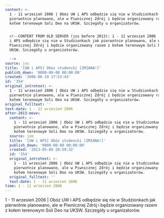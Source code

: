 ```yaml
---
content: >-
  1 - 11 wrzesień 2006 | Obóz UW i APS odbędzie się nie w Studzionkach jak
  pierwotnie planowano, ale w Piwnicznej Zdrój i będzie organizowany razem z
  kołem terenowym Soli Deo na UKSW. Szczegóły u organizatorów.


  <!--CONTENT FROM OLD SERVER (jos before 2013): 1 - 11 wrzesień 2006 | Obóz UW
  i APS odbędzie się nie w Studzionkach jak pierwotnie planowano, ale w
  Piwnicznej Zdrój i będzie organizowany razem z kołem terenowym Soli Deo na
  UKSW. Szczegóły u organizatorów.

  -->
source: jos
title: '[UW i APS] Obóz studencki [ZMIANA!]'
publish_down: '0000-00-00 00:00:00'
created: '2006-06-19 17:53:43'
id: '354'
original_introtext: >-
  1 - 11 wrzesień 2006 | Obóz UW i APS odbędzie się nie w Studzionkach jak
  pierwotnie planowano, ale w Piwnicznej Zdrój i będzie organizowany razem z
  kołem terenowym Soli Deo na UKSW. Szczegóły u organizatorów.
original_fulltext: ''
text-date: 1 - 11 wrzesień 2006
after-2013-move:
  content: >-
    1 - 11 wrzesień 2006 | Obóz UW i APS odbędzie się nie w Studzionkach jak
    pierwotnie planowano, ale w Piwnicznej Zdrój i będzie organizowany razem z
    kołem terenowym Soli Deo na UKSW. Szczegóły u organizatorów.
  source: jom
  title: '[UW i APS] Obóz studencki [ZMIANA!]'
  publish_down: '0000-00-00 00:00:00'
  created: '2013-05-08 20:59:32'
  id: '354'
  original_introtext: >-
    1 - 11 wrzesień 2006 | Obóz UW i APS odbędzie się nie w Studzionkach jak
    pierwotnie planowano, ale w Piwnicznej Zdrój i będzie organizowany razem z
    kołem terenowym Soli Deo na UKSW. Szczegóły u organizatorów.
  original_fulltext: ''
  text-date: 1 - 11 wrzesień 2006
time: 1 - 11 wrzesień 2006
---
```

1 - 11 wrzesień 2006 | Obóz UW i APS odbędzie się nie w Studzionkach jak pierwotnie planowano, ale w Piwnicznej Zdrój i będzie organizowany razem z kołem terenowym Soli Deo na UKSW. Szczegóły u organizatorów.

<!--CONTENT FROM OLD SERVER (jos before 2013): 1 - 11 wrzesień 2006 | Obóz UW i APS odbędzie się nie w Studzionkach jak pierwotnie planowano, ale w Piwnicznej Zdrój i będzie organizowany razem z kołem terenowym Soli Deo na UKSW. Szczegóły u organizatorów.
-->

<!--{{json:{"created_date":"2006-06-19 17:53:43","publish_down":"0000-00-00 00:00:00","id":"354"}}}-->